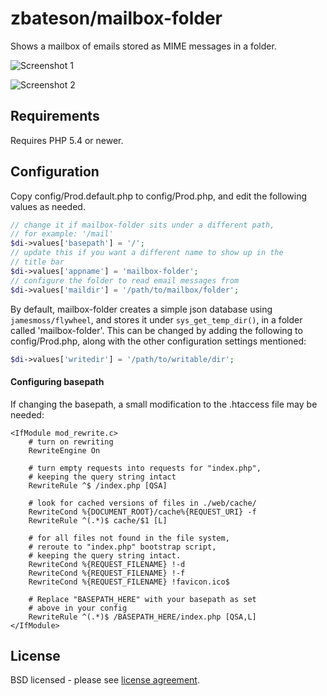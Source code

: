 # zbateson/mailbox-folder

Shows a mailbox of emails stored as MIME messages in a folder.

![Screenshot 1](https://raw.githubusercontent.com/zbateson/mailbox-folder/assets/1.png)

![Screenshot 2](https://raw.githubusercontent.com/zbateson/mailbox-folder/assets/2.png)

## Requirements

Requires PHP 5.4 or newer.

## Configuration

Copy config/Prod.default.php to config/Prod.php, and edit the following values as needed.

```php
// change it if mailbox-folder sits under a different path,
// for example: '/mail'
$di->values['basepath'] = '/';
// update this if you want a different name to show up in the
// title bar
$di->values['appname'] = 'mailbox-folder';
// configure the folder to read email messages from
$di->values['maildir'] = '/path/to/mailbox/folder';
```

By default, mailbox-folder creates a simple json database using ``` jamesmoss/flywheel ```, and stores it under ``` sys_get_temp_dir() ```, in a folder called 'mailbox-folder'.  This can be changed by adding the following to config/Prod.php, along with the other configuration settings mentioned:

```php
$di->values['writedir'] = '/path/to/writable/dir';
```

#### Configuring basepath

If changing the basepath, a small modification to the .htaccess file may be needed:

```
<IfModule mod_rewrite.c>
    # turn on rewriting
    RewriteEngine On

    # turn empty requests into requests for "index.php",
    # keeping the query string intact
    RewriteRule ^$ /index.php [QSA]

    # look for cached versions of files in ./web/cache/
    RewriteCond %{DOCUMENT_ROOT}/cache%{REQUEST_URI} -f
    RewriteRule ^(.*)$ cache/$1 [L]

    # for all files not found in the file system,
    # reroute to "index.php" bootstrap script,
    # keeping the query string intact.
    RewriteCond %{REQUEST_FILENAME} !-d
    RewriteCond %{REQUEST_FILENAME} !-f
    RewriteCond %{REQUEST_FILENAME} !favicon.ico$

    # Replace "BASEPATH_HERE" with your basepath as set
    # above in your config
    RewriteRule ^(.*)$ /BASEPATH_HERE/index.php [QSA,L]
</IfModule>
```

## License

BSD licensed - please see [license agreement](https://github.com/zbateson/mail-mime-parser/blob/master/LICENSE).
